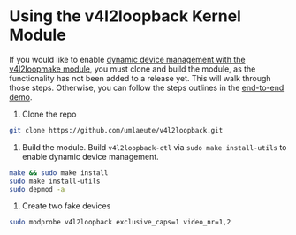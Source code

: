 # Using the v4l2loopback Kernel Module
If you would like to enable [dynamic device management with the v4l2loopmake module](https://github.com/umlaeute/v4l2loopback#dynamic-device-management), you must clone and build the module, as the functionality has not been added to a release yet. This will walk through those steps. Otherwise, you can follow the steps outlines in the [end-to-end demo](../docs/end-to-end-demo.md#set-up-mock-udev-video-devices).
1. Clone the repo
  ```sh
  git clone https://github.com/umlaeute/v4l2loopback.git
  ```
1. Build the module. Build `v4l2loopback-ctl` via `sudo make install-utils` to enable dynamic device management.
  ```sh
  make && sudo make install
  sudo make install-utils
  sudo depmod -a
  ```
1. Create two fake devices
  ```sh
  sudo modprobe v4l2loopback exclusive_caps=1 video_nr=1,2
  ```